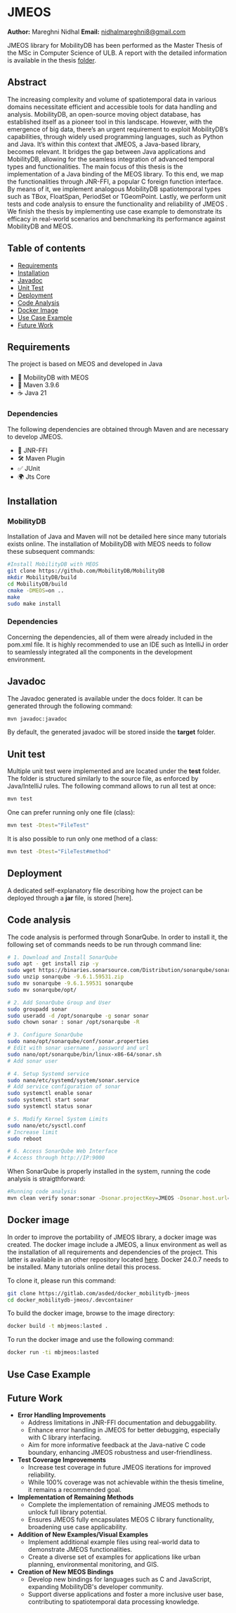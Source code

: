# JMEOS
**Author:** Mareghni Nidhal
**Email:** nidhalmareghni8@gmail.com

JMEOS library for MobilityDB has been performed as the Master Thesis of the MSc in Computer Science of ULB.
A report with the detailed information is available in the thesis [folder](https://github.com/nmareghn/MobilityDB-JMEOS/tree/test/thesis).

## Abstract

The increasing complexity and volume of spatiotemporal data in various domains necessitate efficient and accessible tools for data handling and analysis. MobilityDB, an open-source moving object database, has established itself as a pioneer tool in this landscape. However, with the emergence of big data, there’s an urgent requirement to exploit MobilityDB’s capabilities, through widely used programming languages, such as Python and Java. It’s within this context that JMEOS, a Java-based library, becomes relevant. It bridges the gap between Java applications and MobilityDB, allowing for the seamless integration of advanced temporal types and functionalities. The main focus of this thesis is the implementation of a Java binding of the MEOS library. To this end, we map the functionalities through JNR-FFI, a popular C foreign function interface. By means of it, we implement analogous MobilityDB spatiotemporal types such as TBox, FloatSpan, PeriodSet or TGeomPoint. Lastly, we perform unit tests and code analysis to ensure the functionality and reliability of JMEOS . We finish the thesis by implementing use case example to demonstrate its efficacy in real-world scenarios and benchmarking its performance against MobilityDB and MEOS.

## Table of contents

- [Requirements](#Requirements)
- [Installation](#Installation)
- [Javadoc](#Javadoc)
- [Unit Test](#UnitTest)
- [Deployment](#Deployment)
- [Code Analysis](#CodeAnalysis)
- [Docker Image](#DockerImage)
- [Use Case Example](#UseCaseExample)
- [Future Work](#FutureWork)

## Requirements
The project is based on MEOS and developed in Java
- 🚀 MobilityDB with MEOS
- 📝 Maven 3.9.6
- ☕ Java 21
### Dependencies
The following dependencies are obtained through Maven and are necessary to develop JMEOS.
- 🔗 JNR-FFI
- 🛠️ Maven Plugin
- ✅ JUnit
- 🌍 Jts Core


## Installation
### MobilityDB
Installation of Java and Maven will not be detailed here since many tutorials exists online. The installation of MobilityDB with MEOS needs to follow these subsequent commands: 

```bash
#Install MobilityDB with MEOS
git clone https://github.com/MobilityDB/MobilityDB
mkdir MobilityDB/build
cd MobilityDB/build
cmake -DMEOS=on ..
make
sudo make install
```
### Dependencies
Concerning the dependencies, all of them were already included in the pom.xml file. It is highly recommended to use an IDE such as IntelliJ in order to seamlessly integrated all the components in the development environment.


## Javadoc
The Javadoc generated is available under the docs folder. 
It can be generated through the following command:
```bash
mvn javadoc:javadoc
```

By default, the generated javadoc will be stored inside the **target** folder.

## Unit test
Multiple unit test were implemented and are located under the **test** folder. The folder is structured similarly to the source file, as enforced by Java/IntelliJ rules. 
The following command allows to run all test at once:
```bash
mvn test
```
One can prefer running only one file (class):
```bash
mvn test -Dtest="FileTest"
```
It is also possible to run only one method of a class:
```bash
mvn test -Dtest="FileTest#method"
```


## Deployment
A dedicated self-explanatory file describing how the project can be deployed through a **jar** file, is stored [here].

## Code analysis
The code analysis is performed through SonarQube. In order to install it, the following set of commands needs to be run through command line:
```bash
# 1. Download and Install SonarQube
sudo apt - get install zip -y
sudo wget https://binaries.sonarsource.com/Distribution/sonarqube/sonarqube-9.6.1.59531.zip
sudo unzip sonarqube -9.6.1.59531.zip
sudo mv sonarqube -9.6.1.59531 sonarqube
sudo mv sonarqube/opt/

# 2. Add SonarQube Group and User
sudo groupadd sonar
sudo useradd -d /opt/sonarqube -g sonar sonar
sudo chown sonar : sonar /opt/sonarqube -R

# 3. Configure SonarQube
sudo nano/opt/sonarqube/conf/sonar.properties
# Edit with sonar username , password and url
sudo nano/opt/sonarqube/bin/linux-x86-64/sonar.sh
# Add sonar user

# 4. Setup Systemd service
sudo nano/etc/systemd/system/sonar.service
# Add service configuration of sonar
sudo systemctl enable sonar
sudo systemctl start sonar
sudo systemctl status sonar

# 5. Modify Kernel System Limits
sudo nano/etc/sysctl.conf
# Increase limit
sudo reboot

# 6. Access SonarQube Web Interface
# Access through http://IP:9000
```

When SonarQube is properly installed in the system, running the code analysis is straigthforward:
```bash
#Running code analysis
mvn clean verify sonar:sonar -Dsonar.projectKey=JMEOS -Dsonar.host.url=http://localhost:9000 -Dsonar.login=#yourtoken
```

## Docker image
In order to improve the portability of JMEOS library, a docker image was created. The docker image include a JMEOS, a linux environment as well as the installation of all requirements and dependencies of the project. This latter is available in an other repository located  [here](https://github.com/nmareghn/Docker-JMEOS/tree/main).
Docker 24.0.7 needs to be installed. Many tutorials online detail this process.

To clone it, please run this command:
```bash
git clone https://gitlab.com/asded/docker_mobilitydb-jmeos
cd docker_mobilitydb-jmeos/.devcontainer
```
To build the docker image, browse to the image directory:
```bash
docker build -t mbjmeos:lasted .
```

To run the docker image and use the following command:
```bash
docker run -ti mbjmeos:lasted
```

## Use Case Example

## Future Work
-  **Error Handling Improvements**  
	- Address limitations in JNR-FFI documentation and debuggability. 
	- Enhance error handling in JMEOS for better debugging, especially with C library interfacing.
	- Aim for more informative feedback at the Java-native C code boundary, enhancing JMEOS robustness and     user-friendliness. 
-  **Test Coverage Improvements**  
	- Increase test coverage in future JMEOS iterations for improved reliability. 
	- While 100% coverage was not achievable within the thesis timeline, it remains a recommended goal. 
-  **Implementation of Remaining Methods**  
    - Complete the implementation of remaining JMEOS methods to unlock full library potential. 
    - Ensures JMEOS fully encapsulates MEOS C library functionality, broadening use case applicability. 
 -  **Addition of New Examples/Visual Examples**  
    - Implement additional example files using real-world data to demonstrate JMEOS functionalities. 
    - Create a diverse set of examples for applications like urban planning, environmental monitoring, and GIS. 
-  **Creation of New MEOS Bindings**  
    - Develop new bindings for languages such as C and JavaScript, expanding MobilityDB's developer community.          
    - Support diverse applications and foster a more inclusive user base, contributing to spatiotemporal data processing knowledge.
